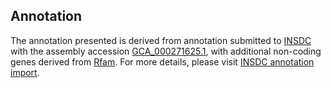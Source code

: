 

Annotation
----------

The annotation presented is derived from annotation submitted to
[INSDC](http://www.insdc.org) with the assembly accession
[GCA\_000271625.1](http://www.ebi.ac.uk/ena/data/view/GCA_000271625.1),
with additional non-coding genes derived from
[Rfam](http://rfam.xfam.org/). For more details, please visit [INSDC
annotation
import](http://ensemblgenomes.org/info/data/insdc_annotation).
